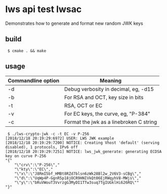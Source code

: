 # lws api test lwsac

Demonstrates how to generate and format new random JWK keys

## build

```
 $ cmake . && make
```

## usage

Commandline option|Meaning
---|---
-d <loglevel>|Debug verbosity in decimal, eg, -d15
-b <bits>|For RSA and OCT, key size in bits
-t <type>|RSA, OCT or EC
-v <curve>|For EC keys, the curve, eg, "P-384"
-c|Format the jwk as a linebroken C string

```
 $ ./lws-crypto-jwk -c -t EC -v P-256
[2018/12/18 20:19:29:6972] USER: LWS JWK example
[2018/12/18 20:19:29:7200] NOTICE: Creating Vhost 'default' (serving disabled), 1 protocols, IPv6 off
[2018/12/18 20:19:29:7251] NOTICE: lws_jwk_generate: generating ECDSA key on curve P-256
"{"
	"\"crv\":\"P-256\","
	"\"kty\":\"EC\","
	"\"x\":\"J8RmI5bf_HMBt8RZd7blsn6zWk28Bl2w_2V6V3-sCBg\","
	"\"d\":\"UqWp4P-GgnR5p18jOCR9HNIVkQt06EjRWqyhV8-MWjs\","
	"\"y\":\"bRuVWouT3VvrzgG3MyDI1TTw3suq7TgIUGklHi626RQ\""
"}"
```

